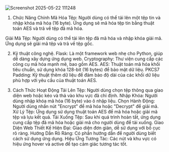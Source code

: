 ![Screenshot 2025-05-22 111248](https://github.com/user-attachments/assets/b6110a57-0992-4f77-a13a-d2a580f2e0a1)
1. Chức Năng Chính
Mã Hóa Tệp:
Người dùng có thể tải lên một tệp tin và nhập khóa mã hóa (16 byte).
Ứng dụng sẽ mã hóa tệp tin bằng thuật toán AES và trả về tệp đã mã hóa.

Giải Mã Tệp:
Người dùng có thể tải lên tệp đã mã hóa và nhập khóa giải mã.
Ứng dụng sẽ giải mã tệp và trả về tệp gốc.

2. Kỹ thuật công nghệ.
Flask: Là một framework web nhẹ cho Python, giúp dễ dàng xây dựng ứng dụng web.
Cryptography: Thư viện cung cấp các công cụ mã hóa mạnh mẽ, bao gồm AES.
AES: Thuật toán mã hóa khối tiêu chuẩn, sử dụng khóa 128-bit (16 bytes) để bảo mật dữ liệu.
PKCS7 Padding: Kỹ thuật thêm dữ liệu để đảm bảo độ dài của các khối dữ liệu phù hợp với yêu cầu của thuật toán AES.

3. Cách Thức Hoạt Động
Tải Lên Tệp:
Người dùng chọn tệp thông qua giao diện web hoặc kéo và thả vào khu vực đã chỉ định.
Nhập Khóa:
Người dùng nhập khóa mã hóa (16 byte) vào ô nhập liệu.
Chọn Hành Động:
Người dùng nhấn nút "Encrypt" để mã hóa hoặc "Decrypt" để giải mã.
Xử Lý Tệp:
Ứng dụng sử dụng thuật toán AES để mã hóa hoặc giải mã tệp và lưu kết quả.
Tải Xuống Tệp:
Sau khi quá trình hoàn tất, ứng dụng cung cấp tệp đã mã hóa hoặc giải mã cho người dùng để tải xuống.
Giao Diện Web
Thiết Kế Hiện Đại: Giao diện đơn giản, dễ sử dụng với bố cục rõ ràng.
Hướng Dẫn Rõ Ràng: Có phần hướng dẫn để người dùng biết cách sử dụng ứng dụng.
Hiệu Ứng Tương Tác: Các nút và khu vực có hiệu ứng hover và active để tạo cảm giác tương tác tốt.
